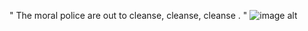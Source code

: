 " The moral police are out to cleanse, cleanse, cleanse . "
![image alt](https://github.com/Kadarnis/kadarnis/blob/main/Untitled32_20250724163529.png?raw=true)
<!--
**Kadarnis/kadarnis** is a ✨ _special_ ✨ repository because its `README.md` (this file) appears on your GitHub profile.

Here are some ideas to get you started:

- 🔭 I’m currently working on ...
- 🌱 I’m currently learning ...
- 👯 I’m looking to collaborate on ...
- 🤔 I’m looking for help with ...
- 💬 Ask me about ...
- 📫 How to reach me: ...
- 😄 Pronouns: ...
- ⚡ Fun fact: ...
-->
